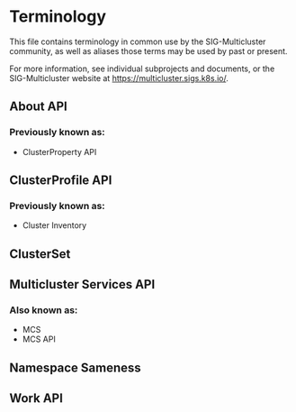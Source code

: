 # Terminology

This file contains terminology in common use by the SIG-Multicluster community, as well as aliases those terms may be used by past or present.

For more information, see individual subprojects and documents, or the SIG-Multicluster website at https://multicluster.sigs.k8s.io/.

## About API

### Previously known as:

-  ClusterProperty API


## ClusterProfile API

### Previously known as:

- Cluster Inventory


## ClusterSet


## Multicluster Services API

### Also known as:

- MCS
- MCS API


## Namespace Sameness


## Work API